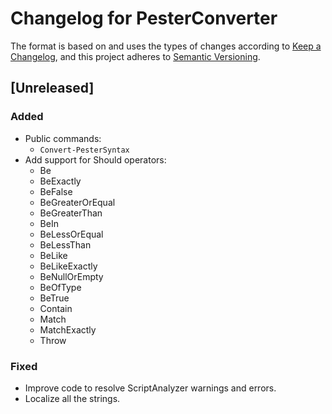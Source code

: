 # Changelog for PesterConverter

The format is based on and uses the types of changes according to [Keep a Changelog](https://keepachangelog.com/en/1.0.0/),
and this project adheres to [Semantic Versioning](https://semver.org/spec/v2.0.0.html).

## [Unreleased]

### Added

- Public commands:
  - `Convert-PesterSyntax`
- Add support for Should operators:
  - Be
  - BeExactly
  - BeFalse
  - BeGreaterOrEqual
  - BeGreaterThan
  - BeIn
  - BeLessOrEqual
  - BeLessThan
  - BeLike
  - BeLikeExactly
  - BeNullOrEmpty
  - BeOfType
  - BeTrue
  - Contain
  - Match
  - MatchExactly
  - Throw

### Fixed

- Improve code to resolve ScriptAnalyzer warnings and errors.
- Localize all the strings.
